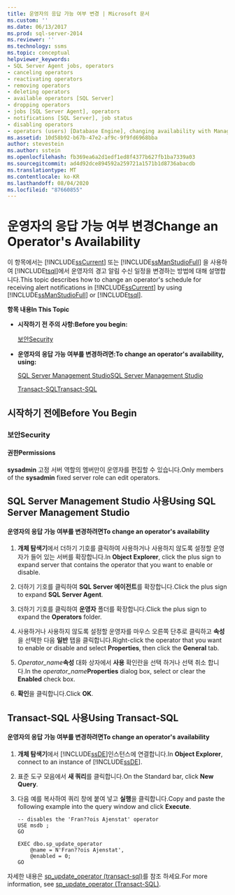 ```yaml
---
title: 운영자의 응답 가능 여부 변경 | Microsoft 문서
ms.custom: ''
ms.date: 06/13/2017
ms.prod: sql-server-2014
ms.reviewer: ''
ms.technology: ssms
ms.topic: conceptual
helpviewer_keywords:
- SQL Server Agent jobs, operators
- canceling operators
- reactivating operators
- removing operators
- deleting operators
- available operators [SQL Server]
- dropping operators
- jobs [SQL Server Agent], operators
- notifications [SQL Server], job status
- disabling operators
- operators (users) [Database Engine], changing availability with Management Studio
ms.assetid: 10d58b92-b67b-47e2-af9c-9f9fd6968bba
author: stevestein
ms.author: sstein
ms.openlocfilehash: fb369ea6a2d1edf1ed8f4377b627fb1ba7339a03
ms.sourcegitcommit: ad4d92dce894592a259721a1571b1d8736abacdb
ms.translationtype: MT
ms.contentlocale: ko-KR
ms.lasthandoff: 08/04/2020
ms.locfileid: "87660855"
---
```

# <a name="change-an-operator39s-availability"></a><span data-ttu-id="031c7-102">운영자의 응답 가능 여부 변경</span><span class="sxs-lookup"><span data-stu-id="031c7-102">Change an Operator&#39;s Availability</span></span>
  <span data-ttu-id="031c7-103">이 항목에서는 [!INCLUDE[ssCurrent](../../includes/sscurrent-md.md)] 또는 [!INCLUDE[ssManStudioFull](../../includes/ssmanstudiofull-md.md)] 을 사용하여 [!INCLUDE[tsql](../../includes/tsql-md.md)]에서 운영자의 경고 알림 수신 일정을 변경하는 방법에 대해 설명합니다.</span><span class="sxs-lookup"><span data-stu-id="031c7-103">This topic describes how to change an operator's schedule for receiving alert notifications in [!INCLUDE[ssCurrent](../../includes/sscurrent-md.md)] by using [!INCLUDE[ssManStudioFull](../../includes/ssmanstudiofull-md.md)] or [!INCLUDE[tsql](../../includes/tsql-md.md)].</span></span>  
  
 <span data-ttu-id="031c7-104">**항목 내용**</span><span class="sxs-lookup"><span data-stu-id="031c7-104">**In This Topic**</span></span>  
  
-   <span data-ttu-id="031c7-105">**시작하기 전 주의 사항:**</span><span class="sxs-lookup"><span data-stu-id="031c7-105">**Before you begin:**</span></span>  
  
     [<span data-ttu-id="031c7-106">보안</span><span class="sxs-lookup"><span data-stu-id="031c7-106">Security</span></span>](#Security)  
  
-   <span data-ttu-id="031c7-107">**운영자의 응답 가능 여부를 변경하려면:**</span><span class="sxs-lookup"><span data-stu-id="031c7-107">**To change an operator's availability, using:**</span></span>  
  
     [<span data-ttu-id="031c7-108">SQL Server Management Studio</span><span class="sxs-lookup"><span data-stu-id="031c7-108">SQL Server Management Studio</span></span>](#SSMSProcedure)  
  
     [<span data-ttu-id="031c7-109">Transact-SQL</span><span class="sxs-lookup"><span data-stu-id="031c7-109">Transact-SQL</span></span>](#TsqlProcedure)  
  
##  <a name="before-you-begin"></a><a name="BeforeYouBegin"></a> <span data-ttu-id="031c7-110">시작하기 전에</span><span class="sxs-lookup"><span data-stu-id="031c7-110">Before You Begin</span></span>  
  
###  <a name="security"></a><a name="Security"></a> <span data-ttu-id="031c7-111">보안</span><span class="sxs-lookup"><span data-stu-id="031c7-111">Security</span></span>  
  
####  <a name="permissions"></a><a name="Permissions"></a> <span data-ttu-id="031c7-112">권한</span><span class="sxs-lookup"><span data-stu-id="031c7-112">Permissions</span></span>  
 <span data-ttu-id="031c7-113">**sysadmin** 고정 서버 역할의 멤버만이 운영자를 편집할 수 있습니다.</span><span class="sxs-lookup"><span data-stu-id="031c7-113">Only members of the **sysadmin** fixed server role can edit operators.</span></span>  
  
##  <a name="using-sql-server-management-studio"></a><a name="SSMSProcedure"></a> <span data-ttu-id="031c7-114">SQL Server Management Studio 사용</span><span class="sxs-lookup"><span data-stu-id="031c7-114">Using SQL Server Management Studio</span></span>  
  
#### <a name="to-change-an-operators-availability"></a><span data-ttu-id="031c7-115">운영자의 응답 가능 여부를 변경하려면</span><span class="sxs-lookup"><span data-stu-id="031c7-115">To change an operator's availability</span></span>  
  
1.  <span data-ttu-id="031c7-116">**개체 탐색기**에서 더하기 기호를 클릭하여 사용하거나 사용하지 않도록 설정할 운영자가 들어 있는 서버를 확장합니다.</span><span class="sxs-lookup"><span data-stu-id="031c7-116">In **Object Explorer**, click the plus sign to expand server that contains the operator that you want to enable or disable.</span></span>  
  
2.  <span data-ttu-id="031c7-117">더하기 기호를 클릭하여 **SQL Server 에이전트**를 확장합니다.</span><span class="sxs-lookup"><span data-stu-id="031c7-117">Click the plus sign to expand **SQL Server Agent**.</span></span>  
  
3.  <span data-ttu-id="031c7-118">더하기 기호를 클릭하여 **운영자** 폴더를 확장합니다.</span><span class="sxs-lookup"><span data-stu-id="031c7-118">Click the plus sign to expand the **Operators** folder.</span></span>  
  
4.  <span data-ttu-id="031c7-119">사용하거나 사용하지 않도록 설정할 운영자를 마우스 오른쪽 단추로 클릭하고 **속성**을 선택한 다음 **일반** 탭을 클릭합니다.</span><span class="sxs-lookup"><span data-stu-id="031c7-119">Right-click the operator that you want to enable or disable and select **Properties**, then click the **General** tab.</span></span>  
  
5.  <span data-ttu-id="031c7-120">_Operator_name_**속성** 대화 상자에서 **사용** 확인란을 선택 하거나 선택 취소 합니다.</span><span class="sxs-lookup"><span data-stu-id="031c7-120">In the _operator_name_**Properties** dialog box, select or clear the **Enabled** check box.</span></span>  
  
6.  <span data-ttu-id="031c7-121">**확인**을 클릭합니다.</span><span class="sxs-lookup"><span data-stu-id="031c7-121">Click **OK**.</span></span>  
  
##  <a name="using-transact-sql"></a><a name="TsqlProcedure"></a> <span data-ttu-id="031c7-122">Transact-SQL 사용</span><span class="sxs-lookup"><span data-stu-id="031c7-122">Using Transact-SQL</span></span>  
  
#### <a name="to-change-an-operators-availability"></a><span data-ttu-id="031c7-123">운영자의 응답 가능 여부를 변경하려면</span><span class="sxs-lookup"><span data-stu-id="031c7-123">To change an operator's availability</span></span>  
  
1.  <span data-ttu-id="031c7-124">**개체 탐색기**에서 [!INCLUDE[ssDE](../../includes/ssde-md.md)]인스턴스에 연결합니다.</span><span class="sxs-lookup"><span data-stu-id="031c7-124">In **Object Explorer**, connect to an instance of [!INCLUDE[ssDE](../../includes/ssde-md.md)].</span></span>  
  
2.  <span data-ttu-id="031c7-125">표준 도구 모음에서 **새 쿼리**를 클릭합니다.</span><span class="sxs-lookup"><span data-stu-id="031c7-125">On the Standard bar, click **New Query**.</span></span>  
  
3.  <span data-ttu-id="031c7-126">다음 예를 복사하여 쿼리 창에 붙여 넣고 **실행**을 클릭합니다.</span><span class="sxs-lookup"><span data-stu-id="031c7-126">Copy and paste the following example into the query window and click **Execute**.</span></span>  
  
    ```  
    -- disables the 'Fran??ois Ajenstat' operator  
    USE msdb ;  
    GO  
  
    EXEC dbo.sp_update_operator   
        @name = N'Fran??ois Ajenstat',  
        @enabled = 0;  
    GO  
    ```  
  
 <span data-ttu-id="031c7-127">자세한 내용은 [sp_update_operator &#40;transact-sql&#41;](/sql/relational-databases/system-stored-procedures/sp-update-operator-transact-sql)를 참조 하세요.</span><span class="sxs-lookup"><span data-stu-id="031c7-127">For more information, see [sp_update_operator &#40;Transact-SQL&#41;](/sql/relational-databases/system-stored-procedures/sp-update-operator-transact-sql).</span></span>  
  
  
